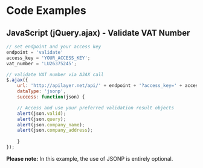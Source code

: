 # Code Examples

## JavaScript (jQuery.ajax) - Validate VAT Number

```javascript
// set endpoint and your access key
endpoint = 'validate'
access_key = 'YOUR_ACCESS_KEY';
vat_number = 'LU26375245';

// validate VAT number via AJAX call
$.ajax({
    url: 'http://apilayer.net/api/' + endpoint + '?access_key=' + access_key,   
    dataType: 'jsonp',
    success: function(json) {

    // Access and use your preferred validation result objects
    alert(json.valid);
    alert(json.query);
    alert(json.company_name);
    alert(json.company_address);
                
    }
});
```

**Please note:** In this example, the use of JSONP is entirely optional.
